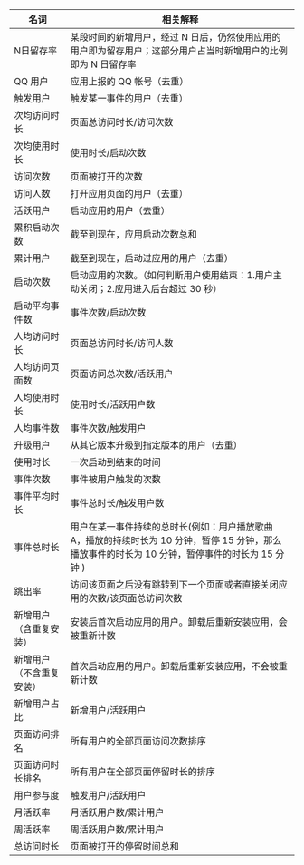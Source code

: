 |名词|相关解释|
|---------|---------|
| N日留存率 | 某段时间的新增用户，经过 N 日后，仍然使用应用的用户即为留存用户；这部分用户占当时新增用户的比例即为 N 日留存率 |
| QQ 用户 | 应用上报的 QQ 帐号（去重） |
| 触发用户 | 触发某一事件的用户（去重） |
| 次均访问时长 | 页面总访问时长/访问次数 |
| 次均使用时长 | 使用时长/启动次数 |
| 访问次数 | 页面被打开的次数 |
| 访问人数 | 打开应用页面的用户（去重） |
| 活跃用户 | 启动应用的用户（去重） |
| 累积启动次数 | 截至到现在，应用启动次数总和 |
| 累计用户 | 截至到现在，启动过应用的用户（去重） |
| 启动次数 | 启动应用的次数。（如何判断用户使用结束：1.用户主动关闭；2.应用进入后台超过 30 秒） |
| 启动平均事件数 | 事件次数/启动次数 |
| 人均访问时长 | 页面总访问时长/访问人数 |
| 人均访问页面数 | 页面访问总次数/活跃用户 |
| 人均使用时长 | 使用时长/活跃用户数 |
| 人均事件数 | 事件次数/触发用户 |
| 升级用户 | 从其它版本升级到指定版本的用户（去重） |
| 使用时长 | 一次启动到结束的时间 |
| 事件次数 | 事件被用户触发的次数 |
| 事件平均时长 | 事件总时长/触发用户数 |
| 事件总时长 | 用户在某一事件持续的总时长(例如：用户播放歌曲 A，播放的持续时长为 10 分钟，暂停 15 分钟，那么播放事件的时长为 10 分钟，暂停事件的时长为 15 分钟 ) |
| 跳出率 | 访问该页面之后没有跳转到下一个页面或者直接关闭应用的次数/该页面总访问次数 |
| 新增用户（含重复安装） | 安装后首次启动应用的用户。卸载后重新安装应用，会被重新计数 |
| 新增用户（不含重复安装） | 首次启动应用的用户。卸载后重新安装应用，不会被重新计数 |
| 新增用户占比 | 新增用户/活跃用户 |
| 页面访问排名 | 所有用户的全部页面访问次数排序 |
| 页面访问时长排名 | 所有用户在全部页面停留时长的排序 |
| 用户参与度 | 触发用户/活跃用户 |
| 月活跃率 | 月活跃用户数/累计用户 |
| 周活跃率 | 周活跃用户数/累计用户 |
| 总访问时长 | 页面被打开的停留时间总和 |
